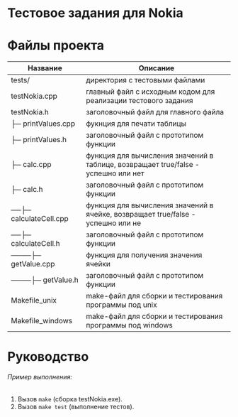 # Тестовое задания для Nokia

# Файлы проекта
Название | Описание
| --- | --- |
| tests/ | директория с тестовыми файлами |
| testNokia.cpp | главный файл с исходным кодом для реализации тестового задания |
| testNokia.h | заголовочный файл для главного файла |
| ├─ printValues.cpp | фукнция для печати таблицы |
| ├─ printValues.h | заголовочный файл с прототипом функции |
| ├─ calc.cpp | функция для вычисления значений в таблице, возвращает true/false - успешно или нет |
| ├─ calc.h | заголовочный файл с прототипом функции |
| ──├─ calculateCell.cpp | функция для вычисления значений в ячейке, возвращает true/false - успешно или не |
| ──├─ calculateCell.h | заголовочный файл с прототипом функции |
| ────├─ getValue.cpp | функция для получения значения ячейки |
| ────├─ getValue.h | заголовочный файл с прототипом функции |
| Makefile_unix| make-файл для сборки и тестирования программы под unix |
| Makefile_windows | make-файл для сборки и тестирования программы под windows |

# Руководство
###### Пример выполнения:
1. Вызов `make` (сборка testNokia.exe).
2. Вызов `make test` (выполнение тестов).
